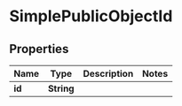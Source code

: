 

# SimplePublicObjectId


## Properties

| Name | Type | Description | Notes |
|------------ | ------------- | ------------- | -------------|
|**id** | **String** |  |  |




